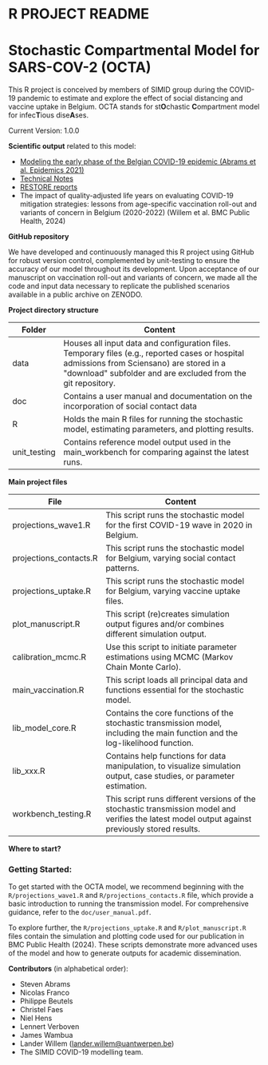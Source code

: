 # R PROJECT README
# Stochastic Compartmental Model for SARS-COV-2 (OCTA)

This R project is conceived by members of SIMID group during the COVID-19 pandemic to estimate and explore the effect of social distancing and vaccine uptake in Belgium. OCTA stands for st**O**chastic **C**ompartment model for infec**T**ious dise**A**ses.

Current Version: 1.0.0

**Scientific output** related to this model:

* [Modeling the early phase of the Belgian COVID-19 epidemic (Abrams et al. Epidemics 2021)](https://doi.org/10.1016/j.epidem.2021.100449)
* [Technical Notes](https://www.simid.be/news/technical-note-covid19/)
* [RESTORE reports](https://covid-en-wetenschap.github.io/restore)
* The impact of quality-adjusted life years on evaluating COVID-19 mitigation strategies: lessons from age-specific vaccination roll-out and variants of concern in Belgium (2020-2022) (Willem et al. BMC Public Health, 2024)

**GitHub repository**

We have developed and continuously managed this R project using GitHub for robust version control, complemented by unit-testing to ensure the accuracy of our model throughout its development. Upon acceptance of our manuscript on vaccination roll-out and variants of concern, we made all the code and input data necessary to replicate the published scenarios available in a public archive on ZENODO.

**Project directory structure**


| Folder          | Content                                                                                     |
|-----------------|---------------------------------------------------------------------------------------------|
| data            | Houses all input data and configuration files. Temporary files (e.g., reported cases or hospital admissions from Sciensano) are stored in a "download" subfolder and are excluded from the git repository. |
| doc             | Contains a user manual and documentation on the incorporation of social contact data                       |
| R               | Holds the main R files for running the stochastic model, estimating parameters, and plotting results. |
| unit_testing    | Contains reference model output used in the main_workbench for comparing against the latest runs. |


**Main project files**

| File                                       | Content                                                                                     |
|--------------------------------------------|---------------------------------------------------------------------------------------------|
| projections_wave1.R                      | This script runs the stochastic model for the first COVID-19 wave in 2020 in Belgium. |
| projections_contacts.R                   | This script runs the stochastic model for Belgium, varying social contact patterns. |
| projections_uptake.R                     | This script runs the stochastic model for Belgium, varying vaccine uptake files. |
| plot_manuscript.R                        | This script (re)creates simulation output figures and/or combines different simulation output.   |
| calibration_mcmc.R                       | Use this script to initiate parameter estimations using MCMC (Markov Chain Monte Carlo).    |
| main_vaccination.R                       | This script loads all principal data and functions essential for the stochastic model.    |
| lib_model_core.R                         | Contains the core functions of the stochastic transmission model, including the main function and the log-likelihood function. |
| lib_xxx.R                                | Contains help functions for data manipulation, to visualize simulation output, case studies, or parameter estimation. |
| workbench_testing.R                      | This script runs different versions of the stochastic transmission model and verifies the latest model output against previously stored results. |


**Where to start?**

### Getting Started:
To get started with the OCTA model, we recommend beginning with the `R/projections_wave1.R` and `R/projections_contacts.R` file, which provide a basic introduction to running the transmission model. For comprehensive guidance, refer to the `doc/user_manual.pdf`.

To explore further, the `R/projections_uptake.R` and `R/plot_manuscript.R` files contain the simulation and plotting code used for our publication in BMC Public Health (2024). These scripts demonstrate more advanced uses of the model and how to generate outputs for academic dissemination.


**Contributors** (in alphabetical order):

* Steven Abrams 
* Nicolas Franco
* Philippe Beutels
* Christel Faes
* Niel Hens
* Lennert Verboven
* James Wambua
* Lander Willem (lander.willem@uantwerpen.be)
* The SIMID COVID-19 modelling team.
